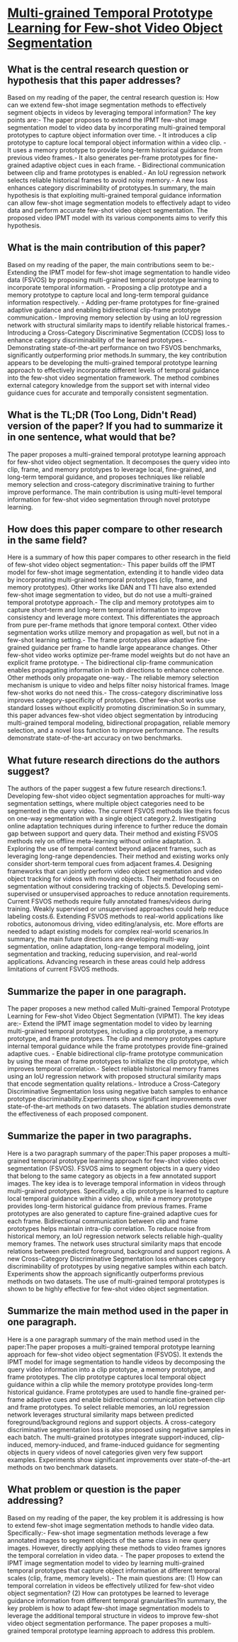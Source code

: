 # [Multi-grained Temporal Prototype Learning for Few-shot Video Object   Segmentation](https://arxiv.org/abs/2309.11160)

## What is the central research question or hypothesis that this paper addresses?

Based on my reading of the paper, the central research question is: How can we extend few-shot image segmentation methods to effectively segment objects in videos by leveraging temporal information? The key points are:- The paper proposes to extend the IPMT few-shot image segmentation model to video data by incorporating multi-grained temporal prototypes to capture object information over time. - It introduces a clip prototype to capture local temporal object information within a video clip. - It uses a memory prototype to provide long-term historical guidance from previous video frames.- It also generates per-frame prototypes for fine-grained adaptive object cues in each frame. - Bidirectional communication between clip and frame prototypes is enabled.- An IoU regression network selects reliable historical frames to avoid noisy memory.- A new loss enhances category discriminability of prototypes.In summary, the main hypothesis is that exploiting multi-grained temporal guidance information can allow few-shot image segmentation models to effectively adapt to video data and perform accurate few-shot video object segmentation. The proposed video IPMT model with its various components aims to verify this hypothesis.


## What is the main contribution of this paper?

Based on my reading of the paper, the main contributions seem to be:- Extending the IPMT model for few-shot image segmentation to handle video data (FSVOS) by proposing multi-grained temporal prototype learning to incorporate temporal information. - Proposing a clip prototype and a memory prototype to capture local and long-term temporal guidance information respectively. - Adding per-frame prototypes for fine-grained adaptive guidance and enabling bidirectional clip-frame prototype communication.- Improving memory selection by using an IoU regression network with structural similarity maps to identify reliable historical frames.- Introducing a Cross-Category Discriminative Segmentation (CCDS) loss to enhance category discriminability of the learned prototypes.- Demonstrating state-of-the-art performance on two FSVOS benchmarks, significantly outperforming prior methods.In summary, the key contribution appears to be developing the multi-grained temporal prototype learning approach to effectively incorporate different levels of temporal guidance into the few-shot video segmentation framework. The method combines external category knowledge from the support set with internal video guidance cues for accurate and temporally consistent segmentation.


## What is the TL;DR (Too Long, Didn't Read) version of the paper? If you had to summarize it in one sentence, what would that be?

The paper proposes a multi-grained temporal prototype learning approach for few-shot video object segmentation. It decomposes the query video into clip, frame, and memory prototypes to leverage local, fine-grained, and long-term temporal guidance, and proposes techniques like reliable memory selection and cross-category discriminative training to further improve performance. The main contribution is using multi-level temporal information for few-shot video segmentation through novel prototype learning.


## How does this paper compare to other research in the same field?

Here is a summary of how this paper compares to other research in the field of few-shot video object segmentation:- This paper builds off the IPMT model for few-shot image segmentation, extending it to handle video data by incorporating multi-grained temporal prototypes (clip, frame, and memory prototypes). Other works like DAN and TTI have also extended few-shot image segmentation to video, but do not use a multi-grained temporal prototype approach.- The clip and memory prototypes aim to capture short-term and long-term temporal information to improve consistency and leverage more context. This differentiates the approach from pure per-frame methods that ignore temporal context. Other video segmentation works utilize memory and propagation as well, but not in a few-shot learning setting.- The frame prototypes allow adaptive fine-grained guidance per frame to handle large appearance changes. Other few-shot video works optimize per-frame model weights but do not have an explicit frame prototype. - The bidirectional clip-frame communication enables propagating information in both directions to enhance coherence. Other methods only propagate one-way.- The reliable memory selection mechanism is unique to video and helps filter noisy historical frames. Image few-shot works do not need this.- The cross-category discriminative loss improves category-specificity of prototypes. Other few-shot works use standard losses without explicitly promoting discrimination.So in summary, this paper advances few-shot video object segmentation by introducing multi-grained temporal modeling, bidirectional propagation, reliable memory selection, and a novel loss function to improve performance. The results demonstrate state-of-the-art accuracy on two benchmarks.


## What future research directions do the authors suggest?

The authors of the paper suggest a few future research directions:1. Developing few-shot video object segmentation approaches for multi-way segmentation settings, where multiple object categories need to be segmented in the query video. The current FSVOS methods like theirs focus on one-way segmentation with a single object category.2. Investigating online adaptation techniques during inference to further reduce the domain gap between support and query data. Their method and existing FSVOS methods rely on offline meta-learning without online adaptation. 3. Exploring the use of temporal context beyond adjacent frames, such as leveraging long-range dependencies. Their method and existing works only consider short-term temporal cues from adjacent frames.4. Designing frameworks that can jointly perform video object segmentation and video object tracking for videos with moving objects. Their method focuses on segmentation without considering tracking of objects.5. Developing semi-supervised or unsupervised approaches to reduce annotation requirements. Current FSVOS methods require fully annotated frames/videos during training. Weakly supervised or unsupervised approaches could help reduce labeling costs.6. Extending FSVOS methods to real-world applications like robotics, autonomous driving, video editing/analysis, etc. More efforts are needed to adapt existing models for complex real-world scenarios.In summary, the main future directions are developing multi-way segmentation, online adaptation, long-range temporal modeling, joint segmentation and tracking, reducing supervision, and real-world applications. Advancing research in these areas could help address limitations of current FSVOS methods.


## Summarize the paper in one paragraph.

The paper proposes a new method called Multi-grained Temporal Prototype Learning for Few-shot Video Object Segmentation (VIPMT). The key ideas are:- Extend the IPMT image segmentation model to video by learning multi-grained temporal prototypes, including a clip prototype, a memory prototype, and frame prototypes. The clip and memory prototypes capture internal temporal guidance while the frame prototypes provide fine-grained adaptive cues. - Enable bidirectional clip-frame prototype communication by using the mean of frame prototypes to initialize the clip prototype, which improves temporal correlation.- Select reliable historical memory frames using an IoU regression network with proposed structural similarity maps that encode segmentation quality relations.- Introduce a Cross-Category Discriminative Segmentation loss using negative batch samples to enhance prototype discriminability.Experiments show significant improvements over state-of-the-art methods on two datasets. The ablation studies demonstrate the effectiveness of each proposed component.


## Summarize the paper in two paragraphs.

Here is a two paragraph summary of the paper:This paper proposes a multi-grained temporal prototype learning approach for few-shot video object segmentation (FSVOS). FSVOS aims to segment objects in a query video that belong to the same category as objects in a few annotated support images. The key idea is to leverage temporal information in videos through multi-grained prototypes. Specifically, a clip prototype is learned to capture local temporal guidance within a video clip, while a memory prototype provides long-term historical guidance from previous frames. Frame prototypes are also generated to capture fine-grained adaptive cues for each frame. Bidirectional communication between clip and frame prototypes helps maintain intra-clip correlation. To reduce noise from historical memory, an IoU regression network selects reliable high-quality memory frames. The network uses structural similarity maps that encode relations between predicted foreground, background and support regions. A new Cross-Category Discriminative Segmentation loss enhances category discriminability of prototypes by using negative samples within each batch. Experiments show the approach significantly outperforms previous methods on two datasets. The use of multi-grained temporal prototypes is shown to be highly effective for few-shot video object segmentation.


## Summarize the main method used in the paper in one paragraph.

Here is a one paragraph summary of the main method used in the paper:The paper proposes a multi-grained temporal prototype learning approach for few-shot video object segmentation (FSVOS). It extends the IPMT model for image segmentation to handle videos by decomposing the query video information into a clip prototype, a memory prototype, and frame prototypes. The clip prototype captures local temporal object guidance within a clip while the memory prototype provides long-term historical guidance. Frame prototypes are used to handle fine-grained per-frame adaptive cues and enable bidirectional communication between clip and frame prototypes. To select reliable memories, an IoU regression network leverages structural similarity maps between predicted foreground/background regions and support objects. A cross-category discriminative segmentation loss is also proposed using negative samples in each batch. The multi-grained prototypes integrate support-induced, clip-induced, memory-induced, and frame-induced guidance for segmenting objects in query videos of novel categories given very few support examples. Experiments show significant improvements over state-of-the-art methods on two benchmark datasets.


## What problem or question is the paper addressing?

Based on my reading of the paper, the key problem it is addressing is how to extend few-shot image segmentation methods to handle video data. Specifically:- Few-shot image segmentation methods leverage a few annotated images to segment objects of the same class in new query images. However, directly applying these methods to video frames ignores the temporal correlation in video data. - The paper proposes to extend the IPMT image segmentation model to video by learning multi-grained temporal prototypes that capture object information at different temporal scales (clip, frame, memory levels).- The main questions are: (1) How can temporal correlation in videos be effectively utilized for few-shot video object segmentation? (2) How can prototypes be learned to leverage guidance information from different temporal granularities?In summary, the key problem is how to adapt few-shot image segmentation models to leverage the additional temporal structure in videos to improve few-shot video object segmentation performance. The paper proposes a multi-grained temporal prototype learning approach to address this problem.
